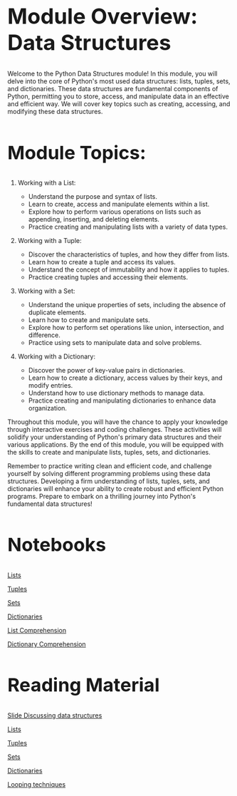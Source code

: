 <style>
p {
  max-width: 992px;
}
pre {
  max-width: 992px;
}
h1 {
  font-size: 3rem;
}
h2 {
  font-size: 2.6rem;
}
h3 {
  font-size: 2.2rem;
}
h4 {
  font-size: 1.8rem;
}
h5 {
  font-size: 1.6rem;
}
</style>  

# Module Overview: Data Structures

Welcome to the Python Data Structures module! In this module, you will delve into the core of Python's most used data structures: lists, tuples, sets, and dictionaries. These data structures are fundamental components of Python, permitting you to store, access, and manipulate data in an effective and efficient way. We will cover key topics such as creating, accessing, and modifying these data structures.

## Module Topics:
1. Working with a List:
   - Understand the purpose and syntax of lists.
   - Learn to create, access and manipulate elements within a list.
   - Explore how to perform various operations on lists such as appending, inserting, and deleting elements.
   - Practice creating and manipulating lists with a variety of data types.

2. Working with a Tuple:
   - Discover the characteristics of tuples, and how they differ from lists.
   - Learn how to create a tuple and access its values.
   - Understand the concept of immutability and how it applies to tuples.
   - Practice creating tuples and accessing their elements.

3. Working with a Set:
   - Understand the unique properties of sets, including the absence of duplicate elements.
   - Learn how to create and manipulate sets.
   - Explore how to perform set operations like union, intersection, and difference.
   - Practice using sets to manipulate data and solve problems.

4. Working with a Dictionary:
   - Discover the power of key-value pairs in dictionaries.
   - Learn how to create a dictionary, access values by their keys, and modify entries.
   - Understand how to use dictionary methods to manage data.
   - Practice creating and manipulating dictionaries to enhance data organization.

Throughout this module, you will have the chance to apply your knowledge through interactive exercises and coding challenges. These activities will solidify your understanding of Python's primary data structures and their various applications. By the end of this module, you will be equipped with the skills to create and manipulate lists, tuples, sets, and dictionaries.

Remember to practice writing clean and efficient code, and challenge yourself by solving different programming problems using these data structures. Developing a firm understanding of lists, tuples, sets, and dictionaries will enhance your ability to create robust and efficient Python programs. Prepare to embark on a thrilling journey into Python's fundamental data structures!


## Notebooks

[Lists](./learn/01_lists.ipynb)

[Tuples](./learn/02_tuples.ipynb)

[Sets](./learn/03_sets.ipynb)

[Dictionaries](./learn/04_dictionaries.ipynb)

[List Comprehension](./learn/05_list_comprehension.ipynb)

[Dictionary Comprehension](./learn/06_dict_comprehension.ipynb)

## Reading Material

[Slide Discussing data structures](https://docs.google.com/presentation/d/19kgaOWyAxzPSDOrQEeEq8-Fd-JAoddw4x_8ms29sYJM/edit?usp=sharing)

[Lists](https://docs.python.org/3/tutorial/datastructures.html#more-on-lists)

[Tuples](https://docs.python.org/3/tutorial/datastructures.html#tuples-and-sequences)

[Sets](https://docs.python.org/3/tutorial/datastructures.html#sets)

[Dictionaries](https://docs.python.org/3/tutorial/datastructures.html#dictionaries)

[Looping techniques](https://docs.python.org/3/tutorial/datastructures.html#looping-techniques)